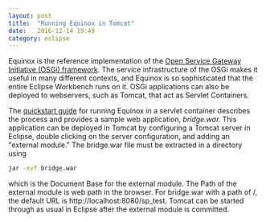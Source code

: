 ```yaml
---
layout: post
title:  "Running Equinox in Tomcat"
date:   2016-12-14 19:49
category: eclipse
---
```


Equinox is the reference implementation of the [Open Service Gateway Initiative (OSGi) framework][osgi]. The service infrastructure of the OSGi makes it useful in many
different contexts, and Equinox is so sophisticated that the entire Eclipse Workbench runs on it. OSGi applications can also be deployed to webservers, such as Tomcat,
that act as Servlet Containers.

The [quickstart guide][guide] for running Equinox in a servlet container describes the process and provides a sample web application, *bridge.war.* This application can be deployed in Tomcat by configuring a Tomcat server in Eclipse, double clicking on the server configuration, and adding an "external module." The bridge.war file must be extracted in a directory using 

```bash
jar -xvf bridge.war
```

which is the Document Base for the external module. The Path of the external module is web path in the browser. For bridge.war with a path of /, the default URL is
http://localhost:8080/sp_test. Tomcat can be started through as usual in Eclipse after the external module is committed. 

[osgi]: https://www.osgi.org/
[guide]: http://www.eclipse.org/equinox/server/http_in_container.php